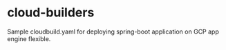 # cloud-builders
Sample cloudbuild.yaml for deploying spring-boot application on GCP app engine flexible.
